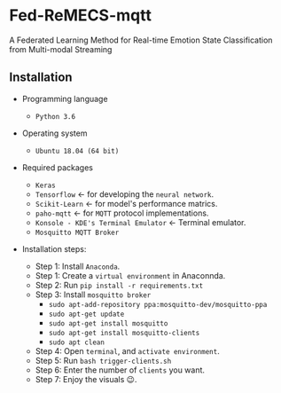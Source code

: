 # Fed-ReMECS-mqtt
A Federated Learning Method for Real-time Emotion State Classification from Multi-modal Streaming

## Installation 
- Programming language
  - `Python 3.6`

- Operating system
  - `Ubuntu 18.04 (64 bit)` 

- Required packages
  - `Keras` 
  - `Tensorflow` &#8592; for developing the `neural network`.
  - `Scikit-Learn` &#8592; for model's performance matrics. 
  - `paho-mqtt` &#8592; for `MQTT` protocol implementations. 
  - `Konsole - KDE's Terminal Emulator` &#8592; Terminal emulator.
  -  `Mosquitto MQTT Broker`
  
- Installation steps:
  - Step 1: Install `Anaconda`. 
  - Step 1: Create a `virtual environment` in Anaconnda.
  - Step 2: Run `pip install -r requirements.txt`
  - Step 3: Install `mosquitto broker`
      - `sudo apt-add-repository ppa:mosquitto-dev/mosquitto-ppa`
      - `sudo apt-get update`
      - `sudo apt-get install mosquitto`
      - `sudo apt-get install mosquitto-clients`
      - `sudo apt clean`
  - Step 4: Open `terminal`, and `activate environment`.
  - Step 5: Run `bash trigger-clients.sh`
  - Step 6: Enter the number of `clients` you want. 
  - Step 7: Enjoy the visuals :wink:.
